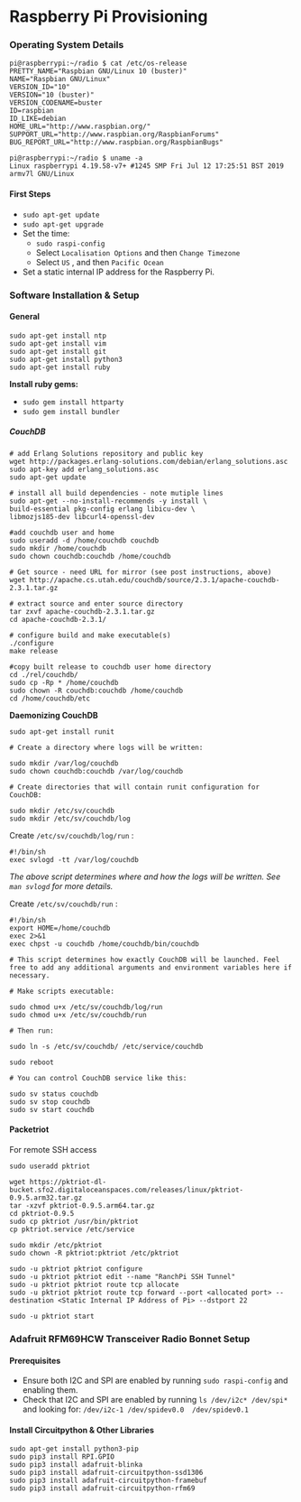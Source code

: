 # Raspberry Pi Provisioning

### Operating System Details
```shell
pi@raspberrypi:~/radio $ cat /etc/os-release 
PRETTY_NAME="Raspbian GNU/Linux 10 (buster)"
NAME="Raspbian GNU/Linux"
VERSION_ID="10"
VERSION="10 (buster)"
VERSION_CODENAME=buster
ID=raspbian
ID_LIKE=debian
HOME_URL="http://www.raspbian.org/"
SUPPORT_URL="http://www.raspbian.org/RaspbianForums"
BUG_REPORT_URL="http://www.raspbian.org/RaspbianBugs"
```

```shell
pi@raspberrypi:~/radio $ uname -a
Linux raspberrypi 4.19.58-v7+ #1245 SMP Fri Jul 12 17:25:51 BST 2019 armv7l GNU/Linux
```
#### First Steps
- `sudo apt-get update`
- `sudo apt-get upgrade`
- Set the time:
  - `sudo raspi-config`
  - Select `Localisation Options` and then `Change Timezone`
  - Select `US` , and then `Pacific Ocean`
- Set a static internal IP address for the Raspberry Pi. 

### Software Installation & Setup
#### General
```shell
sudo apt-get install ntp
sudo apt-get install vim
sudo apt-get install git
sudo apt-get install python3
sudo apt-get install ruby
```

**Install ruby gems:**
- `sudo gem install httparty`
- `sudo gem install bundler`

##### CouchDB
```shell
# add Erlang Solutions repository and public key
wget http://packages.erlang-solutions.com/debian/erlang_solutions.asc
sudo apt-key add erlang_solutions.asc
sudo apt-get update

# install all build dependencies - note mutiple lines
sudo apt-get --no-install-recommends -y install \
build-essential pkg-config erlang libicu-dev \
libmozjs185-dev libcurl4-openssl-dev

#add couchdb user and home
sudo useradd -d /home/couchdb couchdb
sudo mkdir /home/couchdb
sudo chown couchdb:couchdb /home/couchdb

# Get source - need URL for mirror (see post instructions, above)
wget http://apache.cs.utah.edu/couchdb/source/2.3.1/apache-couchdb-2.3.1.tar.gz

# extract source and enter source directory
tar zxvf apache-couchdb-2.3.1.tar.gz 
cd apache-couchdb-2.3.1/

# configure build and make executable(s)
./configure
make release

#copy built release to couchdb user home directory
cd ./rel/couchdb/
sudo cp -Rp * /home/couchdb
sudo chown -R couchdb:couchdb /home/couchdb
cd /home/couchdb/etc
```

**Daemonizing CouchDB**

```shell
sudo apt-get install runit

# Create a directory where logs will be written:

sudo mkdir /var/log/couchdb
sudo chown couchdb:couchdb /var/log/couchdb

# Create directories that will contain runit configuration for CouchDB:

sudo mkdir /etc/sv/couchdb
sudo mkdir /etc/sv/couchdb/log
```

Create `/etc/sv/couchdb/log/run` :

```shell
#!/bin/sh
exec svlogd -tt /var/log/couchdb
```

*The above script determines where and how the logs will be written. See `man svlogd` for more details.*

Create `/etc/sv/couchdb/run` :

```shell
#!/bin/sh
export HOME=/home/couchdb
exec 2>&1
exec chpst -u couchdb /home/couchdb/bin/couchdb

# This script determines how exactly CouchDB will be launched. Feel free to add any additional arguments and environment variables here if necessary.

# Make scripts executable:

sudo chmod u+x /etc/sv/couchdb/log/run
sudo chmod u+x /etc/sv/couchdb/run

# Then run:

sudo ln -s /etc/sv/couchdb/ /etc/service/couchdb

sudo reboot

# You can control CouchDB service like this:

sudo sv status couchdb
sudo sv stop couchdb
sudo sv start couchdb
```
#### Packetriot
For remote SSH access
```shell
sudo useradd pktriot 

wget https://pktriot-dl-bucket.sfo2.digitaloceanspaces.com/releases/linux/pktriot-0.9.5.arm32.tar.gz
tar -xzvf pktriot-0.9.5.arm64.tar.gz
cd pktriot-0.9.5
sudo cp pktriot /usr/bin/pktriot
cp pktriot.service /etc/service

sudo mkdir /etc/pktriot
sudo chown -R pktriot:pktriot /etc/pktriot

sudo -u pktriot pktriot configure
sudo -u pktriot pktriot edit --name "RanchPi SSH Tunnel"
sudo -u pktriot pktriot route tcp allocate
sudo -u pktriot pktriot route tcp forward --port <allocated port> --destination <Static Internal IP Address of Pi> --dstport 22

sudo -u pktriot start
```


### Adafruit RFM69HCW Transceiver Radio Bonnet Setup
#### Prerequisites

- Ensure both I2C and SPI are enabled by running `sudo raspi-config` and enabling them.
- Check that I2C and SPI are enabled by running `ls /dev/i2c* /dev/spi*` and looking for: `/dev/i2c-1 /dev/spidev0.0  /dev/spidev0.1` 

#### Install Circuitpython & Other Libraries
```shell
sudo apt-get install python3-pip
sudo pip3 install RPI.GPIO
sudo pip3 install adafruit-blinka
sudo pip3 install adafruit-circuitpython-ssd1306
sudo pip3 install adafruit-circuitpython-framebuf
sudo pip3 install adafruit-circuitpython-rfm69
```